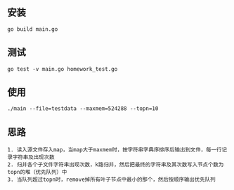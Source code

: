 ## 安装

	go build main.go
## 测试
	go test -v main.go homework_test.go

## 使用

	./main --file=testdata --maxmem=524288 --topn=10 

## 思路

	1. 读入源文件存入map，当map大于maxmem时，按字符串字典序排序后输出到文件，每一行记录字符串及出现次数
	2. 归并各个子文件字符串出现次数，k路归并，然后把最终的字符串及其次数写入节点个数为topn的堆（优先队列）中
	3. 当队列超过topn时，remove掉所有叶子节点中最小的那个，然后按顺序输出优先队列
